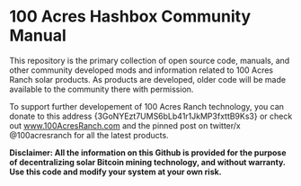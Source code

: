 # 100 Acres Hashbox Community Manual
This repository is the primary collection of open source code, manuals, and other community developed mods and information related to 100 Acres Ranch solar products.  As products are developed, older code will be made available to the community there with permission.  

To support further developement of 100 Acres Ranch technology, you can donate to this address {3GoNYEzt7UMS6bLb41r1JkMP3fxttB9Ks3} or check out www.100AcresRanch.com and the pinned post on twitter/x @100acresranch for all the latest products.

**Disclaimer: All the information on this Github is provided for the purpose of decentralizing solar Bitcoin mining technology, and without warranty.  Use this code and modify your system at your own risk.**

